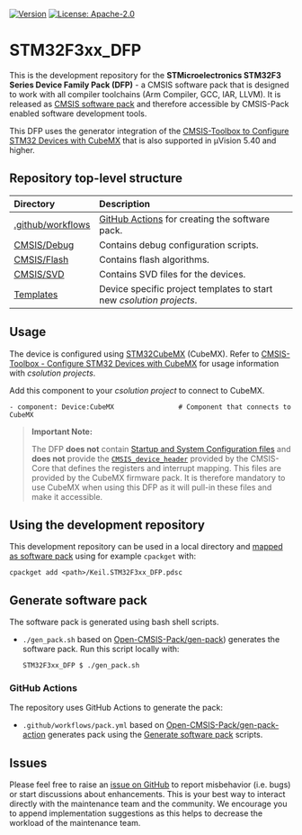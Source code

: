 [![Version](https://img.shields.io/github/v/release/Open-CMSIS-Pack/STM32F3xx_DFP)](https://github.com/Open-CMSIS-Pack/STM32F3xx_DFP/releases/latest)
[![License: Apache-2.0](https://img.shields.io/badge/License-Apache--2.0-green?label)](https://github.com/Open-CMSIS-Pack/STM32F3xx_DFP/blob/main/LICENSE)

# STM32F3xx_DFP

This is the development repository for the **STMicroelectronics STM32F3 Series Device Family Pack (DFP)** - a CMSIS software pack that is designed to work with all compiler toolchains (Arm Compiler, GCC, IAR, LLVM). It is released as [CMSIS software pack](https://www.keil.arm.com/packs/stm32f3xx_dfp-keil) and therefore accessible by CMSIS-Pack enabled software development tools.

This DFP uses the generator integration of the [CMSIS-Toolbox to Configure STM32 Devices with CubeMX](https://open-cmsis-pack.github.io/cmsis-toolbox/CubeMX/) that is also supported in µVision 5.40 and higher.

## Repository top-level structure

Directory                   | Description
:---------------------------|:--------------
[.github/workflows](https://github.com/Open-CMSIS-Pack/STM32F3xx_DFP/tree/main/.github/workflows)  | [GitHub Actions](#github-actions) for creating the software pack.
[CMSIS/Debug](https://github.com/Open-CMSIS-Pack/STM32F3xx_DFP/tree/main/CMSIS/Debug)              | Contains debug configuration scripts.
[CMSIS/Flash](https://github.com/Open-CMSIS-Pack/STM32F3xx_DFP/tree/main/CMSIS/Flash)              | Contains flash algorithms.
[CMSIS/SVD](https://github.com/Open-CMSIS-Pack/STM32F3xx_DFP/tree/main/CMSIS/SVD)                  | Contains SVD files for the devices.
[Templates](https://github.com/Open-CMSIS-Pack/STM32F3xx_DFP/tree/main/Templates)                  | Device specific project templates to start new *csolution projects*.

## Usage

The device is configured using [STM32CubeMX](https://www.st.com/en/development-tools/stm32cubemx.html) (CubeMX). Refer to [CMSIS-Toolbox - Configure STM32 Devices with CubeMX](https://open-cmsis-pack.github.io/cmsis-toolbox/CubeMX/) for usage information with *csolution projects*.

Add this component to your *csolution project* to connect to CubeMX.

    - component: Device:CubeMX                # Component that connects to CubeMX

> **Important Note:**
>
> The DFP **does not** contain [Startup and System Configuration files](https://arm-software.github.io/CMSIS_6/latest/Core/using_pg.html) and **does not** provide the [`CMSIS_device_header`](https://arm-software.github.io/CMSIS_6/latest/Core/using_pg.html#using_packs) provided
> by the CMSIS-Core that defines the registers and interrupt mapping. This files are provided by the CubeMX firmware pack. It is therefore mandatory to use CubeMX when using this DFP as it will pull-in these files and make it accessible.

## Using the development repository

This development repository can be used in a local directory and [mapped as software pack](https://open-cmsis-pack.github.io/cmsis-toolbox/build-tools/#install-a-repository) using for example `cpackget` with:

    cpackget add <path>/Keil.STM32F3xx_DFP.pdsc

## Generate software pack

The software pack is generated using bash shell scripts.

- `./gen_pack.sh` based on [Open-CMSIS-Pack/gen-pack](
https://github.com/Open-CMSIS-Pack/gen-pack)) generates the software pack. Run this script locally with:

      STM32F3xx_DFP $ ./gen_pack.sh

### GitHub Actions

The repository uses GitHub Actions to generate the pack:

- `.github/workflows/pack.yml` based on [Open-CMSIS-Pack/gen-pack-action](https://github.com/Open-CMSIS-Pack/gen-pack-action) generates pack using the [Generate software pack](#generate-software-pack) scripts.

## Issues

Please feel free to raise an [issue on GitHub](https://github.com/Open-CMSIS-Pack/STM32F3xx_DFP/issues)
to report misbehavior (i.e. bugs) or start discussions about enhancements. This
is your best way to interact directly with the maintenance team and the community.
We encourage you to append implementation suggestions as this helps to decrease the
workload of the maintenance team.


